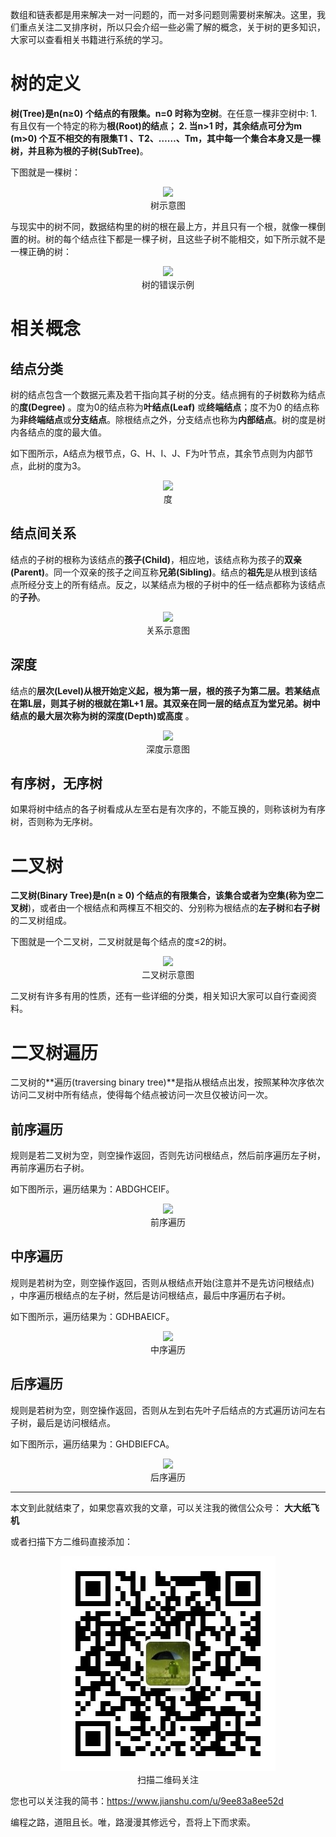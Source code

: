 数组和链表都是用来解决一对一问题的，而一对多问题则需要树来解决。这里，我们重点关注二叉排序树，所以只会介绍一些必需了解的概念，关于树的更多知识，大家可以查看相关书籍进行系统的学习。

# 树的定义

**树(Tree)**是n(n≥0) 个结点的有限集。n=0 时称为**空树**。在任意一棵非空树中: 
    1. 有且仅有一个特定的称为**根(Root)**的结点；
    2. 当n>1 时，其余结点可分为m (m>0) 个互不相交的有限集T1 、T2、……、Tm，其中每一个集合本身又是一棵树，并且称为根的**子树(SubTree)**。

下图就是一棵树：

<div align="center"><img src ="./image/img_3_1.png" /><br/>树示意图</div>

与现实中的树不同，数据结构里的树的根在最上方，并且只有一个根，就像一棵倒置的树。树的每个结点往下都是一棵子树，且这些子树不能相交，如下所示就不是一棵正确的树：

<div align="center"><img src ="./image/img_3_2.png" /><br/>树的错误示例</div>

# 相关概念

## 结点分类

树的结点包含一个数据元素及若干指向其子树的分支。结点拥有的子树数称为结点的**度(Degree)** 。度为0的结点称为**叶结点(Leaf)** 或**终端结点**；度不为0 的结点称为**非终端结点**或**分支结点**。除根结点之外，分支结点也称为**内部结点**。树的度是树内各结点的度的最大值。

如下图所示，A结点为根节点，G、H、I、J、F为叶节点，其余节点则为内部节点，此树的度为3。

<div align="center"><img src ="./image/img_3_3.png" /><br/>度</div>

## 结点间关系

结点的子树的根称为该结点的**孩子(Child)**，相应地，该结点称为孩子的**双亲(Parent)**。同一个双亲的孩子之间互称**兄弟(Sibling)**。结点的**祖先**是从根到该结点所经分支上的所有结点。反之，以某结点为根的子树中的任一结点都称为该结点的**子孙**。

<div align="center"><img src ="./image/img_3_4.png" /><br/>关系示意图</div>

## 深度

结点的**层次(LeveI)**从根开始定义起，根为第一层，根的孩子为第二层。若某结点在第L层，则其子树的根就在第L+1 层。其双亲在同一层的结点互为堂兄弟。树中结点的最大层次称为树的**深度(Depth)**或**高度** 。

<div align="center"><img src ="./image/img_3_5.png" /><br/>深度示意图</div>

## 有序树，无序树

如果将树中结点的各子树看成从左至右是有次序的，不能互换的，则称该树为有序树，否则称为无序树。

# 二叉树

**二叉树(Binary Tree)**是n(n ≥ 0) 个结点的有限集合，该集合或者为空集(称为**空二叉树**)，或者由一个根结点和两棵互不相交的、分别称为根结点的**左子树**和**右子树**的二叉树组成。

下图就是一个二叉树，二叉树就是每个结点的度≤2的树。

<div align="center"><img src ="./image/img_3_6.png" /><br/>二叉树示意图</div>

二叉树有许多有用的性质，还有一些详细的分类，相关知识大家可以自行查阅资料。

# 二叉树遍历

二叉树的**遍历(traversing binary tree)**是指从根结点出发，按照某种次序依次访问二叉树中所有结点，使得每个结点被访问一次旦仅被访问一次。

## 前序遍历

规则是若二叉树为空，则空操作返回，否则先访问根结点，然后前序遍历左子树， 再前序遍历右子树。

如下图所示，遍历结果为：ABDGHCEIF。

<div align="center"><img src ="./image/img_3_7.png" /><br/>前序遍历</div>

## 中序遍历

规则是若树为空，则空操作返回，否则从根结点开始(注意并不是先访问根结点) ，中序遍历根结点的左子树，然后是访问根结点，最后中序遍历右子树。

如下图所示，遍历结果为：GDHBAEICF。

<div align="center"><img src ="./image/img_3_8.png" /><br/>中序遍历</div>

## 后序遍历

规则是若树为空，则空操作返回，否则从左到右先叶子后结点的方式遍历访问左右子树，最后是访问根结点。

如下图所示，遍历结果为：GHDBIEFCA。

<div align="center"><img src ="./image/img_3_9.png" /><br/>后序遍历</div>

---

本文到此就结束了，如果您喜欢我的文章，可以关注我的微信公众号： **大大纸飞机** 

或者扫描下方二维码直接添加：

<div align="center"><img src ="./image/qrcode.jpg" /><br/>扫描二维码关注</div>

您也可以关注我的简书：https://www.jianshu.com/u/9ee83a8ee52d

编程之路，道阻且长。唯，路漫漫其修远兮，吾将上下而求索。